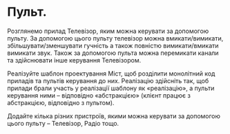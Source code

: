 Пульт.
=======================

Розглянемо прилад Телевізор, яким можна керувати за допомогою пульту.
За допомогою цього пульту телевізор можна вмикати/вимикати, 
збільшувати/зменшувати гучність а також повністю вимикати/вмикати
вимикати звук. 
Також за допомогою пульта можна перемикати канали та здійснювати
інше керування Телевізором.

Реалізуйте шаблон проектування Міст, 
щоб розділити монолітний код приладів та пультів керування до них.
Реалізацію здійсніть так, щоб прилади брали участь у реалізації 
шаблону як «реалізацію», а пульти керування 
ними – відповідно «абстракцією» 
(клієнт працює з абстракцією, відповідно з пультом).

Додайте кілька різних пристроїв, якими можна керувати 
за допомогою цього пульту – Телевізор, Радіо тощо.

